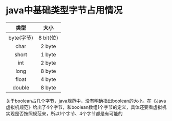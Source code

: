 # java中基础类型字节占用情况

|类型|大小|
|:--:|:--:|
|byte(字节)|8 bit(位)|
|char|2 byte|
|short|1 byte|
|int|2 byte|
|long|8 byte|
|float|4 byte|
|double|8 byte|

关于boolean占几个字节，java规范中，没有明确指出boolean的大小。在《Java虚拟机规范》给出了4个字节，和boolean数组1个字节的定义，具体还要看虚拟机实现是否按照规范来，所以1个字节、4个字节都是有可能的